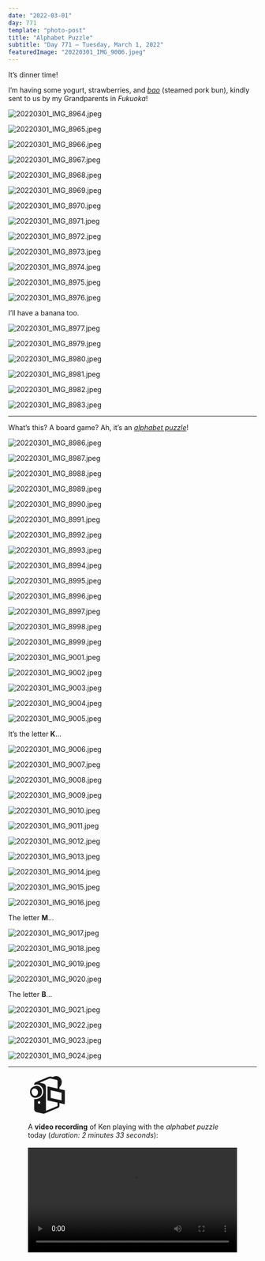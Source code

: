 ```yaml
---
date: "2022-03-01"
day: 771
template: "photo-post"
title: "Alphabet Puzzle"
subtitle: "Day 771 – Tuesday, March 1, 2022"
featuredImage: "20220301_IMG_9006.jpeg"
---
```


It’s dinner time!

I’m having some yogurt, strawberries, and _<a href="https://en.wikipedia.org/wiki/Baozi">bao</a>_ (steamed pork bun), kindly sent to us by my Grandparents in _Fukuoka_!

![20220301_IMG_8964.jpeg](20220301_IMG_8964.jpeg)

![20220301_IMG_8965.jpeg](20220301_IMG_8965.jpeg)

![20220301_IMG_8966.jpeg](20220301_IMG_8966.jpeg)

![20220301_IMG_8967.jpeg](20220301_IMG_8967.jpeg)

![20220301_IMG_8968.jpeg](20220301_IMG_8968.jpeg)

![20220301_IMG_8969.jpeg](20220301_IMG_8969.jpeg)

![20220301_IMG_8970.jpeg](20220301_IMG_8970.jpeg)

![20220301_IMG_8971.jpeg](20220301_IMG_8971.jpeg)

![20220301_IMG_8972.jpeg](20220301_IMG_8972.jpeg)

![20220301_IMG_8973.jpeg](20220301_IMG_8973.jpeg)

![20220301_IMG_8974.jpeg](20220301_IMG_8974.jpeg)

![20220301_IMG_8975.jpeg](20220301_IMG_8975.jpeg)

![20220301_IMG_8976.jpeg](20220301_IMG_8976.jpeg)

I’ll have a banana too.

![20220301_IMG_8977.jpeg](20220301_IMG_8977.jpeg)

![20220301_IMG_8979.jpeg](20220301_IMG_8979.jpeg)

![20220301_IMG_8980.jpeg](20220301_IMG_8980.jpeg)

![20220301_IMG_8981.jpeg](20220301_IMG_8981.jpeg)

![20220301_IMG_8982.jpeg](20220301_IMG_8982.jpeg)

![20220301_IMG_8983.jpeg](20220301_IMG_8983.jpeg)

<hr />

What’s this? A board game? Ah, it’s an _<a href="https://www.palcloset.jp/display/item/2103-31456-0000/?b=3coins">alphabet puzzle</a>_!

![20220301_IMG_8986.jpeg](20220301_IMG_8986.jpeg)

![20220301_IMG_8987.jpeg](20220301_IMG_8987.jpeg)

![20220301_IMG_8988.jpeg](20220301_IMG_8988.jpeg)

![20220301_IMG_8989.jpeg](20220301_IMG_8989.jpeg)

![20220301_IMG_8990.jpeg](20220301_IMG_8990.jpeg)

![20220301_IMG_8991.jpeg](20220301_IMG_8991.jpeg)

![20220301_IMG_8992.jpeg](20220301_IMG_8992.jpeg)

![20220301_IMG_8993.jpeg](20220301_IMG_8993.jpeg)

![20220301_IMG_8994.jpeg](20220301_IMG_8994.jpeg)

![20220301_IMG_8995.jpeg](20220301_IMG_8995.jpeg)

![20220301_IMG_8996.jpeg](20220301_IMG_8996.jpeg)

![20220301_IMG_8997.jpeg](20220301_IMG_8997.jpeg)

![20220301_IMG_8998.jpeg](20220301_IMG_8998.jpeg)

![20220301_IMG_8999.jpeg](20220301_IMG_8999.jpeg)

![20220301_IMG_9001.jpeg](20220301_IMG_9001.jpeg)

![20220301_IMG_9002.jpeg](20220301_IMG_9002.jpeg)

![20220301_IMG_9003.jpeg](20220301_IMG_9003.jpeg)

![20220301_IMG_9004.jpeg](20220301_IMG_9004.jpeg)

![20220301_IMG_9005.jpeg](20220301_IMG_9005.jpeg)

It’s the letter <b>K</b>…

![20220301_IMG_9006.jpeg](20220301_IMG_9006.jpeg)

![20220301_IMG_9007.jpeg](20220301_IMG_9007.jpeg)

![20220301_IMG_9008.jpeg](20220301_IMG_9008.jpeg)

![20220301_IMG_9009.jpeg](20220301_IMG_9009.jpeg)

![20220301_IMG_9010.jpeg](20220301_IMG_9010.jpeg)

![20220301_IMG_9011.jpeg](20220301_IMG_9011.jpeg)

![20220301_IMG_9012.jpeg](20220301_IMG_9012.jpeg)

![20220301_IMG_9013.jpeg](20220301_IMG_9013.jpeg)

![20220301_IMG_9014.jpeg](20220301_IMG_9014.jpeg)

![20220301_IMG_9015.jpeg](20220301_IMG_9015.jpeg)

![20220301_IMG_9016.jpeg](20220301_IMG_9016.jpeg)

The letter <b>M</b>…

![20220301_IMG_9017.jpeg](20220301_IMG_9017.jpeg)

![20220301_IMG_9018.jpeg](20220301_IMG_9018.jpeg)

![20220301_IMG_9019.jpeg](20220301_IMG_9019.jpeg)

![20220301_IMG_9020.jpeg](20220301_IMG_9020.jpeg)

The letter <b>B</b>…

![20220301_IMG_9021.jpeg](20220301_IMG_9021.jpeg)

![20220301_IMG_9022.jpeg](20220301_IMG_9022.jpeg)

![20220301_IMG_9023.jpeg](20220301_IMG_9023.jpeg)

![20220301_IMG_9024.jpeg](20220301_IMG_9024.jpeg)

<hr />

<figure>
  <div style="font-size: 5rem; line-height: 5rem; margin: 1rem 0">📹</div>
  <figcaption>A <b>video recording</b> of Ken playing with the <i>alphabet puzzle</i> today (<i>duration: 2 minutes 33 seconds</i>):</figcaption>
  <br>
  <video controls playsinline preload="metadata" width="100%">
    <source src="https://kenassets.s3-ap-northeast-1.amazonaws.com/video/20220301_VID_01_540p30.mp4" type="video/mp4">
    <p>Your browser does not support <code>HTML5 video</code>. Here is a <a href="https://kenassets.s3-ap-northeast-1.amazonaws.com/video/20220301_VID_01_540p30.mp4">link to the video</a> instead.</p>
  </video>
</figure>

